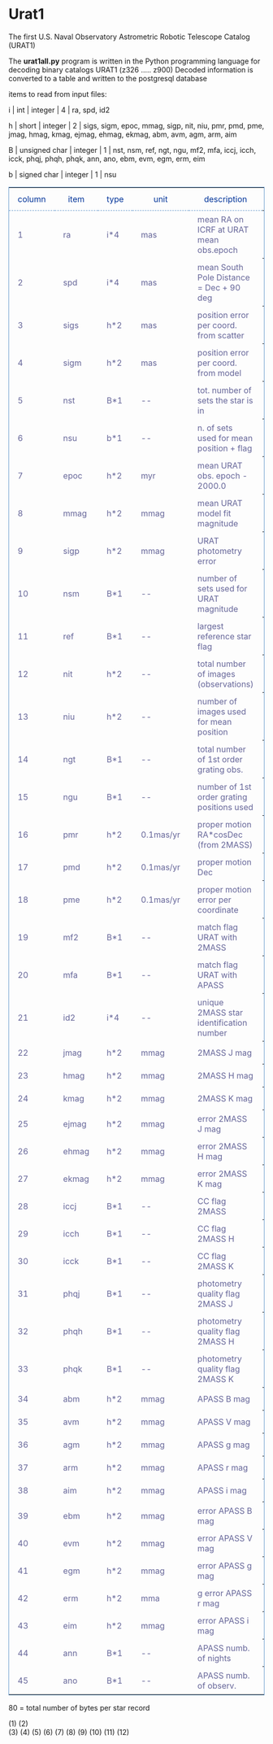 # Urat1
The first U.S. Naval Observatory Astrometric Robotic Telescope Catalog (URAT1)


The **urat1all.py** program is written in the Python programming language for decoding binary catalogs URAT1 (z326 ..... z900)
Decoded information is converted to a table and written to the postgresql database

items to read from input files:
     
i | int           | integer | 4 | ra, spd, id2

h | short         | integer | 2 | sigs, sigm, epoc, mmag, sigp, nit, niu, pmr, pmd, pme, jmag, 
                                  hmag, kmag, ejmag, ehmag, ekmag, abm, avm, agm, arm, aim
                                  
B | unsigned char | integer | 1 | nst, nsm, ref, ngt, ngu, mf2, mfa, iccj, icch, icck, phqj,
                                  phqh, phqk, ann, ano, ebm, evm, egm, erm, eim
                                  
b | signed char   | integer | 1 | nsu

			
<table>
<style>
table {border: 1px solid #69c;}
th {
  font-weight: normal;
  color: #039;
  border-bottom: 1px dashed #69c;
  padding: 12px 17px;
}
td {
  color: #669;
  padding: 7px 17px;
}
tr:hover td {background: #ccddff;}
</style>

<tr>
  <th>column</th>
  <th>item</th>
  <th>type</th>
  <th>unit</th>
  <th>description</th>
  <th>notes<th>
  </tr>
 <tr>
  <td>1</td>
  <td>ra</td>
  <td>i*4</td>
  <td>mas</td>
  <td>mean RA on ICRF at URAT mean obs.epoch</td>
  <th>(1)<th>
 </tr>
<tr>
  <td>2</td>
  <td>spd</td>
  <td>i*4</td>
  <td>mas</td>
  <td>mean South Pole Distance = Dec + 90 deg</td>
  <th>(2)<th>
</tr>
<tr>
  <td>3</td>
  <td>sigs</td>
  <td>h*2</td>
  <td>mas</td>
  <td>position error per coord. from scatter</td>
  <th><th>
</tr>
<tr>
  <td>4</td>
  <td>sigm</td>
  <td>h*2</td>
  <td>mas</td>
  <td>position error per coord. from model</td>
  <th><th>
</tr>
<tr>
  <td>5</td>
  <td>nst</td>
  <td>B*1</td>
  <td>--</td>
  <td>tot. number of sets the star is in </td>
  <th><th>
</tr>
<tr>
  <td>6</td>
  <td>nsu</td>
  <td>b*1</td>
  <td>--</td>
  <td>n. of sets used for mean position + flag </td>
  <th><th>
</tr>
<tr>
  <td>7</td>
  <td>epoc</td>
  <td>h*2</td>
  <td>myr</td>
  <td>mean URAT obs. epoch - 2000.0</td>
  <th>(3)<th>
</tr>
<tr>
  <td>8</td>
  <td>mmag</td>
  <td>h*2</td>
  <td>mmag</td>
  <td>mean URAT model fit magnitude</td>
  <th>(4)<th>
</tr>
<tr>
  <td>9</td>
  <td>sigp</td>
  <td>h*2</td>
  <td>mmag</td>
  <td>URAT photometry error</td>
  <th><th>
</tr>
<tr>
  <td>10</td>
  <td>nsm</td>
  <td>B*1</td>
  <td>--</td>
  <td>number of sets used for URAT magnitude</td>
  <th><th>
</tr>
<tr>
  <td>11</td>
  <td>ref</td>
  <td>B*1</td>
  <td>--</td>
  <td>largest reference star flag</td>
  <th><th>
</tr>
<tr>
  <td>12</td>
  <td>nit</td>
  <td>h*2</td>
  <td>--</td>
  <td>total number of images (observations)</td>
  <th><th>
</tr>
<tr>
  <td>13</td>
  <td>niu</td>
  <td>h*2</td>
  <td>--</td>
  <td>number of images used for mean position</td>
  <th><th>
</tr>
<tr>
  <td>14</td>
  <td>ngt</td>
  <td>B*1</td>
  <td>--</td>
  <td>total number of 1st order grating obs.</td>
  <th><th>
</tr>
<tr>
  <td>15</td>
  <td>ngu</td>
  <td>B*1</td>
  <td>--</td>
  <td>number of 1st order grating positions used</td>
  <th><th>
</tr>
<tr>
  <td>16</td>
  <td>pmr</td>
  <td>h*2</td>
  <td>0.1mas/yr</td>
  <td>proper motion RA*cosDec (from 2MASS)</td>
  <th><th>
</tr>
<tr>
  <td>17</td>
  <td>pmd</td>
  <td>h*2</td>
  <td>0.1mas/yr</td>
  <td>proper motion Dec</td>
  <th><th>
</tr>
<tr>
  <td>18</td>
  <td>pme</td>
  <td>h*2</td>
  <td>0.1mas/yr</td>
  <td>proper motion error per coordinate</td>
  <th><th>
</tr>
<tr>
  <td>19</td>
  <td>mf2</td>
  <td>B*1</td>
  <td>--</td>
  <td>match flag URAT with 2MASS</td>
  <th><th>
</tr>
<tr>
  <td>20</td>
  <td>mfa</td>
  <td>B*1</td>
  <td>--</td>
  <td>match flag URAT with APASS</td>
  <th><th>
</tr>
<tr>
  <td>21</td>
  <td>id2</td>
  <td>i*4</td>
  <td>--</td>
  <td>unique 2MASS star identification number</td>
  <th><th>
</tr>
<tr>
  <td>22</td>
  <td>jmag</td>
  <td>h*2</td>
  <td>mmag</td>
  <td>2MASS J mag</td>
  <th>(5)<th>
</tr>
<tr>
  <td>23</td>
  <td>hmag</td>
  <td>h*2</td>
  <td>mmag</td>
  <td>2MASS H mag</td>
  <th>(6)<th>
</tr>
<tr>
  <td>24</td>
  <td>kmag</td>
  <td>h*2 </td>
  <td>mmag</td>
  <td>2MASS K mag</td>
  <th>(7)<th>
</tr>
<tr>
  <td>25</td>
  <td>ejmag</td>
  <td>h*2</td>
  <td>mmag</td>
  <td>error 2MASS J mag</td>
  <th><th>
</tr>
<tr>
  <td>26</td>
  <td>ehmag</td>
  <td>h*2</td>
  <td>mmag</td>
  <td>error 2MASS H mag</td>
  <th><th>
</tr>
<tr>
  <td>27</td>
  <td>ekmag</td>
  <td>h*2</td>
  <td>mmag</td>
  <td>error 2MASS K mag</td>
  <th><th>
</tr>
<tr>
  <td>28</td>
  <td>iccj</td>
  <td>B*1</td>
  <td>--</td>
  <td>CC flag 2MASS</td>
  <th><th>
</tr>
<tr>
  <td>29</td>
  <td>icch</td>
  <td>B*1</td>
  <td>--</td>
  <td>CC flag 2MASS H</td>
  <th><th>
</tr>
<tr>
  <td>30</td>
  <td>icck</td>
  <td>B*1</td>
  <td>--</td>
  <td>CC flag 2MASS K</td>
  <th><th>
</tr>
<tr>
  <td>31</td>
  <td>phqj</td>
  <td>B*1</td>
  <td>--</td>
  <td>photometry quality flag 2MASS J</td>
  <th><th>
</tr>
<tr>
  <td>32</td>
  <td>phqh</td>
  <td>B*1</td>
  <td>--</td>
  <td>photometry quality flag 2MASS H</td>
  <th><th>
</tr>
<tr>
  <td>33</td>
  <td>phqk</td>
  <td>B*1</td>
  <td>--</td>
  <td>photometry quality flag 2MASS K</td>
  <th><th>
</tr>
<tr>
  <td>34</td>
  <td>abm</td>
  <td>h*2</td>
  <td>mmag</td>
  <td>APASS B mag</td>
  <th>(8)<th>
</tr>
<tr>
  <td>35</td>
  <td>avm</td>
  <td>h*2</td>
  <td>mmag</td>
  <td>APASS V mag</td>
  <th>(9)<th>
</tr>
<tr>
  <td>36</td>
  <td>agm</td>
  <td>h*2</td>
  <td>mmag</td>
  <td>APASS g mag</td>
  <th>(10)<th>
</tr>
<tr>
  <td>37</td>
  <td>arm</td>
  <td>h*2</td>
  <td>mmag</td>
  <td>APASS r mag</td>
  <th>(11)<th>
</tr>
<tr>
  <td>38</td>
  <td>aim</td>
  <td>h*2</td>
  <td>mmag</td>
  <td>APASS i mag</td>
  <th>(12)<th>
</tr>
<tr>
  <td>39</td>
  <td>ebm</td>
  <td>h*2</td>
  <td>mmag</td>
  <td>error APASS B mag</td>
  <th><th>
</tr>
<tr>
  <td>40</td>
  <td>evm</td>
  <td>h*2</td>
  <td>mmag</td>
  <td>error APASS V mag</td>
  <th><th>
</tr>
<tr>
  <td>41</td>
  <td>egm</td>
  <td>h*2</td>
  <td>mmag</td>
  <td>error APASS g mag</td>
  <th><th>
</tr>
<tr>
  <td>42</td>
  <td>erm</td>
  <td>h*2 </td>
  <td>mma</td>
  <td>g	error APASS r mag</td>
  <th><th>
</tr>
<tr>
  <td>43</td>
  <td>eim</td>
  <td>h*2</td>
  <td>mmag</td>
  <td>error APASS i mag</td>
  <th><th>
</tr>
<tr>
  <td>44</td>
  <td>ann</td>
  <td>B*1</td>
  <td>--</td>
  <td>APASS numb. of nights</td>
  <th><th>
</tr>
<tr>
  <td>45</td>
  <td>ano</td>
  <td>B*1</td>
  <td>--</td>
  <td> APASS numb. of observ.</td>
  <th><th>
</tr>
</table>




80 = total number of bytes per star record



(1)
(2)                                  
(3) 
(4)
(5)
(6)
(7)
(8)
(9)
(10)
(11)
(12)
